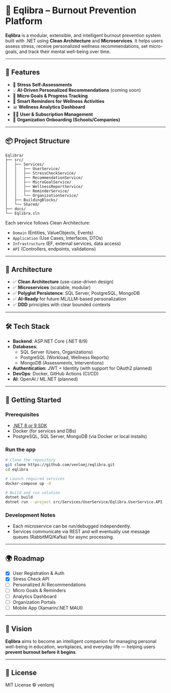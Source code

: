 # 🧠 Eqlibra – Burnout Prevention Platform

**Eqlibra** is a modular, extensible, and intelligent burnout prevention system built with .NET using **Clean Architecture** and **Microservices**. It helps users assess stress, receive personalized wellness recommendations, set micro-goals, and track their mental well-being over time.

---

## 🚀 Features

- 📝 **Stress Self-Assessments**  
- 💡 **AI-Driven Personalized Recommendations** (coming soon)  
- 🎯 **Micro Goals & Progress Tracking**  
- 🔔 **Smart Reminders for Wellness Activities**  
- 📊 **Wellness Analytics Dashboard**  
- 🧑‍💼 **User & Subscription Management**  
- 🏢 **Organization Onboarding (Schools/Companies)**  

---

## 📦 Project Structure

```plaintext
Eqlibra/
├── src/
│   ├── Services/
│   │   ├── UserService/
│   │   ├── StressCheckService/
│   │   ├── RecommendationService/
│   │   ├── MicroGoalService/
│   │   ├── WellnessReportService/
│   │   ├── ReminderService/
│   │   └── OrganizationService/
│   ├── BuildingBlocks/
│   └── Shared/
├── docs/
└── Eqlibra.sln
```

Each service follows Clean Architecture:
- `Domain` (Entities, ValueObjects, Events)  
- `Application` (Use Cases, Interfaces, DTOs)  
- `Infrastructure` (EF, external services, data access)  
- `API` (Controllers, endpoints, validations)

---

## 📐 Architecture

- ✅ **Clean Architecture** (use-case-driven design)  
- ✅ **Microservices** (scalable, modular)  
- ✅ **Polyglot Persistence**: SQL Server, PostgreSQL, MongoDB  
- ✅ **AI-Ready** for future ML/LLM-based personalization  
- ✅ **DDD** principles with clear bounded contexts  

---

## 🛠️ Tech Stack

- **Backend**: ASP.NET Core (.NET 8/9)  
- **Databases**:
  - SQL Server (Users, Organizations)
  - PostgreSQL (Workload, Wellness Reports)
  - MongoDB (Assessments, Interventions)
- **Authentication**: JWT + Identity (with support for OAuth2 planned)
- **DevOps**: Docker, GitHub Actions (CI/CD)  
- **AI**: OpenAI / ML.NET (planned)  

---

## 🧪 Getting Started

### Prerequisites

- [.NET 8 or 9 SDK](https://dotnet.microsoft.com/)
- Docker (for services and DBs)
- PostgreSQL, SQL Server, MongoDB (via Docker or local installs)

### Run the app

```bash
# Clone the repository
git clone https://github.com/venlomj/eqlibra.git
cd eqlibra

# Launch required services
docker-compose up -d

# Build and run solution
dotnet build
dotnet run --project src/Services/UserService/Eqlibra.UserService.API
```

### Development Notes
- Each microservice can be run/debugged independently.
- Services communicate via REST and will eventually use message queues (RabbitMQ/Kafka) for async processing.

---

## 🌍 Roadmap

- [x] User Registration & Auth  
- [x] Stress Check API  
- [ ] Personalized AI Recommendations  
- [ ] Micro Goals & Reminders  
- [ ] Analytics Dashboard  
- [ ] Organization Portals  
- [ ] Mobile App (Xamarin/.NET MAUI)

---

## 🧠 Vision

**Eqlibra** aims to become an intelligent companion for managing personal well-being in education, workplaces, and everyday life — helping users **prevent burnout before it begins**.

---

## 📄 License

MIT License © venlomj
